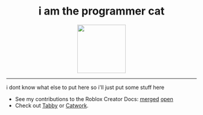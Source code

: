 <div align=center>
<h1>i am the programmer cat</h1>

<img src="https://avatars.githubusercontent.com/u/132796135?v=4" width=128 />
</div>

---

i dont know what else to put here so i'll just put some stuff here

* See my contributions to the Roblox Creator Docs: [merged](https://github.com/Roblox/creator-docs/pulls?q=is%3Apr+is%3Amerged+author%3Ametatablecat) [open](https://github.com/Roblox/creator-docs/pulls/metatablecat)
* Check out [Tabby](https://github.com/metatablecat/tabby) or [Catwork](https://github.com/metatablecat/catwork).
